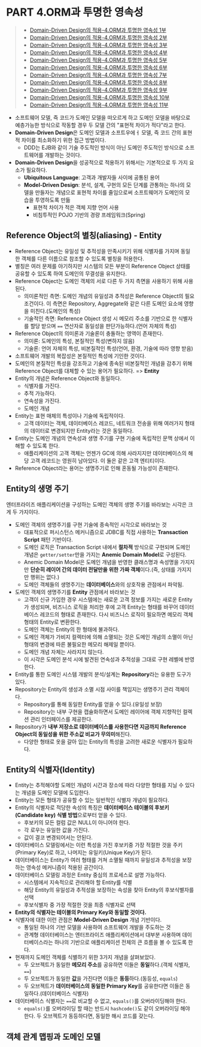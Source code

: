 # PART 4.ORM과 투명한 영속성
> - [Domain-Driven Design의 적용-4.ORM과 투명한 영속성 1부](http://aeternum.egloos.com/1366968)
> - [Domain-Driven Design의 적용-4.ORM과 투명한 영속성 2부](http://aeternum.egloos.com/1380433)
> - [Domain-Driven Design의 적용-4.ORM과 투명한 영속성 3부](http://aeternum.egloos.com/1386122)
> - [Domain-Driven Design의 적용-4.ORM과 투명한 영속성 4부](http://aeternum.egloos.com/1421145)
> - [Domain-Driven Design의 적용-4.ORM과 투명한 영속성 5부](http://aeternum.egloos.com/1524214)
> - [Domain-Driven Design의 적용-4.ORM과 투명한 영속성 6부]()
> - [Domain-Driven Design의 적용-4.ORM과 투명한 영속성 7부]()
> - [Domain-Driven Design의 적용-4.ORM과 투명한 영속성 8부]()
> - [Domain-Driven Design의 적용-4.ORM과 투명한 영속성 9부]()
> - [Domain-Driven Design의 적용-4.ORM과 투명한 영속성 10부]()
> - [Domain-Driven Design의 적용-4.ORM과 투명한 영속성 11부]()

- 소프트웨어 모델, 즉 코드가 도메인 모델을 떠오르게 하고 도메인 모델을 바탕으로 예층가능한 방식으로 작동할 경우 두 모델 간의 "표현적 차이가 적다"라고 한다.
- **Domain-Driven Design**은 도메인 모델과 소프트우에ㅓ 모델, 즉 코드 간의 표현적 차이를 최소화하기 위한 접근 방법이다.
    - DDD는 EJB와 같이 기술 주도적인 방식이 아닌 도메인 주도적인 방식으로 소프트웨어를 개발하는 것이다.
- **Domain-Driven Design**을 성공적으로 적용하기 위해서는 기본적으로 두 가지 요소가 필요하다.
    - **Ubiquitous Language**: 고객과 개발자들 사이에 공통된 용어
    - **Model-Driven Design**: 분석, 설계, 구현의 모든 단계를 관통하는 하나의 모델을 만들자는 개념으로 표현적 차이를 줄임으로써 소프트웨어가 도메인의 모습을 투영하도록 만듦
        - 표현적 차이가 적은 객체 지향 언어 사용
        - 비침투적인 POJO 기반의 경량 프레임워크(Spring)

## Reference Object의 별칭(aliasing) - Entity
- Reference Object는 유일성 및 추적성을 만족시키기 위해 식별자를 가지며 동일한 객체를 다른 이름으로 참조할 수 있도록 별칭을 허용한다.
- 별칭은 여러 문제를 야기하지만 시스템의 모든 부분이 Reference Object 상태를 공유할 수 있도록 하여 도메인의 무결성을 유지한다.
- Reference Object는 도메인 객체의 서로 다른 두 가지 측면을 사용하기 위해 사용된다.
    - 의미론적인 측면: 도메인 개념의 유일성과 추적성은 Reference Object의 필요조건이다. 이 측면은 Repository, Aggregate와 같은 다른 도메인 요소에 영향을 미친다.(도메인의 특성)
    - 기술적인 측면: Reference Object 생성 시 메모리 주소를 기반으로 한 식별자를 할당 받으며 `==` 연산자로 동일성을 판단가능하다.(언어 자체의 특성)
- Reference Object의 의미론과 기술론이 충돌하는 영역이 존재한다.
    - 의미론: 도메인의 특성, 본질적인 특성(변하지 않음)
    - 기술론: 언어 자체의 특성, 비본질적인 특성(언어, 환경, 기술에 따라 영향 받음)
- 소프트웨어 개발의 복잡성은 본질적인 특성에 기인한 것이다.
- 도메인의 본질적인 특성을 강조하고 기술에 종속된 비본질적인 개념을 감추기 위해 Reference Object를 대체할 수 있는 용어가 필요하다. => **Entity**
- Entity의 개념은 Reference Object와 동일하다.
    - 식별자를 가진다.
    - 추적 가능하다.
    - 연속성을 가진다.
    - 도메인 개념
- Entity는 표현 매체의 특성이나 기술에 독립적이다.
    - 고객 데이터는 객체, 데이터베이스 레코드, 네트워크 전송을 위해 여러가지 형태의 데이터로 변경되지만 Entity라는 것은 동일하다.
- Entity는 도메인 개념의 연속성과 생명 주기를 구현 기술에 독립적인 문맥 상에서 이해할 수 있도록 한다.
    - 애플리케이션의 고객 객체는 언젠가 GC에 의해 사라지지만 데이터베이스의 해당 고객 레코드는 영원히 남아있다. 이 둘은 같은 고객 엔티티이다.
- Reference Object라는 용어는 생명주기로 인해 혼동될 가능성이 존재한다.

## Entity의 생명 주기
엔터프라이즈 애플리케이션을 구성하는 도메인 객체의 생명 주기를 바라보는 시각은 크게 두 가지이다.
- 도메인 객체의 생명주기를 구현 기술에 종속적인 시각으로 바라보는 것
    - 대표적으로 퍼시스턴스 메커니즘으로 JDBC를 직접 사용하는 **Transaction Script** 패턴 기반이다.
    - 도메인 로직은 Transaction Script 내에서 **절차적** 방식으로 구현되며 도메인 개념은 `getter/setter`만을 가지는 **Anemic Domain Model**로 구성된다.
    - Anemic Domain Model은 도메인 개념을 반영한 클래스명과 속성명을 가지지만 **단순히 레이어 간의 데이터 전달만을 위한 가짜 객체**이다.(즉, 상태를 가지지만 행위는 없다.)
    - 도메인 객체들의 생명주기는 **데이터베이스**와의 상호작용 관점에서 파악됨.
- 도메인 객체의 생명주기를 **Entity** 관점에서 바라보는 것
    - 고객이 신규 가입한 경우 시스템에는 새로운 고객 정보를 가지는 새로운 Entity가 생성되며, 비즈니스 로직을 처리한 후에 고객 Entity는 형태를 바꾸어 데이터베이스 레코드의 형태로 존재한다. 다시 비즈니스 로직이 필요하면 메모리 객체 형태의 Entity로 변환한다.
    - 도메인 객체는 Entity의 한 형태에 불과하다.
    - 도메인 객체가 가비지 컬렉터에 의해 소멸되는 것은 도메인 개념의 소멸이 아닌 형태의 변경에 따른 불필요한 메모리 해제일 뿐이다.
    - 도메인 개념 자체는 사라지지 않는다.
    - 이 시각은 도메인 분석 시에 발견된 연속성과 추적성을 그대로 구현 레벨에 반영한다.
- Entity를 통한 도메인 시스템 개발의 분석/설계는 **Repository**라는 유용한 도구가 있다.
- Repository는 Entity의 생성과 소멸 시점 사이를 책임지는 생명주기 관리 객체이다.
    - Repository를 통해 동일한 Entity를 얻을 수 있다.(유일성 보장)
    - Repository는 내부 구현을 캡슐화하면서 도메인 레이어에 객체 지향적인 컬렉션 관리 인터페이스를 제공한다.
- Repository가 **내부 저장소로 데이터베이스를 사용한다면 지금까지 Reference Object의 동일성을 위한 주소값 비교가 무의미**해진다.
    - 다양한 형태로 옷을 갈아 입는 Entity의 특성을 고려한 새로운 식별자가 필요하다.

## Entity의 식별자(Identity)
- Entity는 추적해야할 도메인 개념이 시간과 장소에 따라 다양한 형태를 지닐 수 있다는 개념을 도메인 모델에 도입한다.
- Entity는 모든 형태가 공유할 수 있는 일반적인 식별자 개념이 필요하다.
- Entity의 식별자로 적당한 속성의 특징은 **데이터베이스 테이블의 후보키(Candidate key) 식별 방법**으로부터 얻을 수 있다.
    - 후보키의 모든 컬럼 값은 NULL이 아니어야 한다.
    - 각 로우는 유일한 값을 가진다.
    - 값이 결코 변경되어서는 안된다.
- 데이터베이스 모델링에서는 이런 특성을 가진 후보키중 가장 적절한 것을 주키(Primary Key)로 하고, 나머지는 유일키(Unique Key)가 된다.
- 데이터베이스는 Entity가 여러 형태를 거쳐 소멸될 때까지 유일성과 추적성을 보장하는 영속성 메커니즘이 적용된 공간이다.
- 데이터베이스 모델링 과정은 Entity 중심의 프로세스로 설명 가능하다.
    - 시스템에서 지속적으로 관리해야 할 Entity를 식별
    - 해당 Entity의 유일성과 추적성을 보장하는 속성을 찾아 Entity의 후보식별자를 선택
    - 후보식별자 중 가장 적절한 것을 최종 식별자로 선택
- **Entity의 식별자는 테이블의 Primary Key와 동일할 것이다.**
- 식별자에 대한 이런 관점은 **Model-Driven Design** 개념 기반이다.
    - 통일된 하나의 기반 모델을 사용하여 소프트웨어 개발을 주도하는 것
    - 관계형 데이터베이스는 엔터프라이즈 애플리케이션에서 대부분 사용하며 데이터베이스라는 하나의 기반으로 애플리케이션 전체의 큰 흐름을 볼 수 있도록 한다.
- 현재까지 도메인 객체를 식별하기 위한 3가지 개념을 살펴보았다.
    - 두 오브젝트가 동일한 **메모리 주소**를 공유하면 이들은 **동일**하다.(객체 식별자, `==`)
    - 두 오브젝트가 동일한 **값**을 가진다면 이들은 **동등**하다.(동등성, `equals`)
    - 두 오브젝트가 **데이터베이스의 동일한 Primary Key**를 공유한다면 이들은 동일하다.(데이터베이스 식별자)
- 데이터베이스 식별자는 `==`로 비교할 수 없고, `equals()`를 오버라이딩해야 한다.
    - `equals()`를 오버라이딩 할 때는 반드시 `hashcode()`도 같이 오버라이딩 해야 한다. 두 오브젝트가 동등하다면, 동일한 해시 코드를 갖는다.

## 객체 관계 맵핑과 도메인 모델